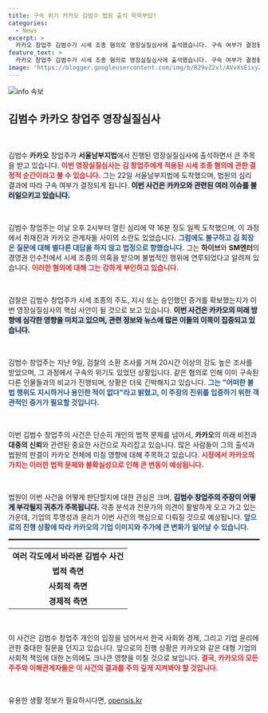```yaml
---
title: 구속 위기 카카오 김범수 법원 출석 묵묵부답!
categories:
  - News
excerpt: >
  카카오 창업주 김범수가 시세 조종 혐의로 영장실질심사에 출석했습니다. 구속 여부가 결정될 중요한 순간, 그는 혐의를 강하게 부인하며 법원에 들어갔습니다. 기자들의 끈질긴 질문에도 침묵을 유지한 그의 고군분투가 주목받고 있습니다.
feature_text: >
  카카오 창업주 김범수가 시세 조종 혐의로 영장실질심사에 출석했습니다. 구속 여부가 결정될 중요한 순간, 그는 혐의를 강하게 부인하며 법원에 들어갔습니다. 기자들의 끈질긴 질문에도 침묵을 유지한 그의 고군분투가 주목받고 있습니다.
image: 'https://blogger.googleusercontent.com/img/b/R29vZ2xl/AVvXsEixyZcFfHzMRdzZMjFBmAUKJYCLCGyLL1o632UiGVXcaFdKo_bkvkuCioo0uUKlGfBVcT3P84aROyZIXSBEx3Aw5nCQ3pTgDom1WDC4m8eifvWiAmWEEVb4x6G_l8C0QH225ldMjyaFvpxGEBGNO37VmDTDMHGhJPq73UglMfDca1-0aw/s1600/blogspot.png'
---
```


<p><img src="https://blogger.googleusercontent.com/img/b/R29vZ2xl/AVvXsEixyZcFfHzMRdzZMjFBmAUKJYCLCGyLL1o632UiGVXcaFdKo_bkvkuCioo0uUKlGfBVcT3P84aROyZIXSBEx3Aw5nCQ3pTgDom1WDC4m8eifvWiAmWEEVb4x6G_l8C0QH225ldMjyaFvpxGEBGNO37VmDTDMHGhJPq73UglMfDca1-0aw/s1600/blogspot.png" alt="info 속보" /></p>

<h2 data-ke-size="size26">김범수 카카오 창업주 영장실질심사</h2>

<p data-ke-size="size16">&nbsp;</p>

<p>김범수 <b>카카오</b> 창업주가 <b>서울남부지법</b>에서 진행된 영장실질심사에 출석하면서 큰 주목을 받고 있습니다. <b><span style="color: #ee2323;">이번 영장실질심사는 김 창업주에게 적용된 시세 조종 혐의에 관한 결정적 순간이라고 볼 수 있습니다.</span></b> 그는 22일 서울남부지법에 도착했으며, 법원의 심리 결과에 따라 구속 여부가 결정되게 됩니다. <b><span style="background-color: #21538527;">이번 사건은 카카오와 관련된 여러 이슈를 불러일으키고 있습니다.</span></b></p>

<p data-ke-size="size16">&nbsp;</p>

<p>김범수 창업주는 이날 오후 2시부터 열린 심리에 약 16분 정도 일찍 도착했으며, 이 과정에서 취재진과 카카오 관계자들 사이의 소란도 있었습니다. <b><span style="color: #1a5490;">그럼에도 불구하고 김 회장은 질문에 대해 별다른 대답을 하지 않고 법정으로 향했습니다.</span></b> 그는 <b>하이브</b>와 <b>SM엔터</b>의 경영권 인수전에서 시세 조종의 의혹을 받으며 불법적인 행위에 연루되었다고 알려져 있습니다. <b><span style="color: #ee2323;">이러한 혐의에 대해 그는 강하게 부인하고 있습니다.</span></b> </p>

<p data-ke-size="size16">&nbsp;</p>

<p>검찰은 김범수 창업주가 시세 조종의 주도, 지시 또는 승인했던 증거를 확보했는지가 이번 영장실질심사의 핵심 사안이 될 것으로 보고 있습니다. <b><span style="background-color: #21538527;">이번 사건은 카카오의 미래 방향에 심각한 영향을 미치고 있으며, 관련 정보와 뉴스에 많은 이들의 이목이 집중되고 있습니다.</span></b> </p>

<p data-ke-size="size16">&nbsp;</p>

<p>김범수 창업주는 지난 9일, 검찰의 소환 조사를 거쳐 20시간 이상의 강도 높은 조사를 받았으며, 그 과정에서 구속의 위기도 있었던 상황입니다. 같은 혐의로 인해 이미 구속된 다른 인물들과의 비교가 진행되며, 상황은 더욱 긴박해지고 있습니다. <b><span style="color: #1a5490;">그는 "어떠한 불법 행위도 지시하거나 용인한 적이 없다"라고 밝혔고, 이 주장의 진위를 입증하기 위한 객관적인 증거가 필요할 것입니다.</span></b> </p>

<p data-ke-size="size16">&nbsp;</p>

<p>이번 김범수 창업주의 사건은 단순히 개인의 법적 문제를 넘어서, <b>카카오</b>의 미래 비전과 <b>대중의 신뢰</b>와 관련된 중요한 사건으로 자리잡고 있습니다. 많은 사람들이 그의 출석과 법원의 판결이 카카오 전체에 미칠 영향에 대해 주목하고 있습니다. <b><span style="color: #ee2323;">시장에서 카카오의 가치는 이러한 법적 문제와 불확실성으로 인해 큰 변동이 예상됩니다.</span></b></p>

<p data-ke-size="size16">&nbsp;</p>

<p>법원이 이번 사건을 어떻게 판단할지에 대한 관심은 크며, <b><span style="background-color: #21538527;">김범수 창업주의 주장이 어떻게 부각될지 귀추가 주목됩니다.</span></b> 각종 분석과 전문가의 의견이 활발하게 오고 가고 있는 가운데, 기업의 투명성과 윤리가 이번 사건의 핵심으로 다뤄질 것으로 예상됩니다. <b><span style="color: #1a5490;">앞으로의 진행 상황에 따라 카카오의 기업 이미지와 주가에 큰 변화가 일어날 수 있습니다.</span></b> </p>

<hr style="height:3px; border:none; background-color:#333;"/>

<table style="width: 100%;">
  <tr>
    <td style="text-align: center; height: 17px;"><b>여러 각도에서 바라본 김범수 사건</b></td>
  </tr>
  <tr>
    <td style="text-align: center; height: 17px;"><b>법적 측면</b></td>
  </tr>
  <tr>
    <td style="text-align: center; height: 17px;"><b>사회적 측면</b></td>
  </tr>
  <tr>
    <td style="text-align: center; height: 17px;"><b>경제적 측면</b></td>
  </tr>
</table>

<p data-ke-size="size16">&nbsp;</p>

<p>이 사건은 김범수 창업주 개인의 입장을 넘어서서 한국 사회와 경제, 그리고 기업 윤리에 관한 중대한 질문을 던지고 있습니다. 앞으로의 진행 상황은 카카오와 같은 대형 기업의 사회적 책임에 대한 논의에도 크나큰 영향을 미칠 것으로 보입니다. <b><span style="color: #ee2323;">결국, 카카오의 모든 주주와 이해관계자들은 이 사건의 결과를 주의 깊게 지켜봐야 할 것입니다.</span></b> </p>

<p data-ke-size="size16">&nbsp;</p>
유용한 생활 정보가 필요하시다면, <a href="https://opensis.kr" rel="dofollow">opensis.kr</a>


